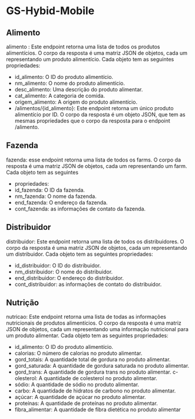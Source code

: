 # GS-Hybid-Mobile

## Alimento
alimento : Este endpoint retorna uma lista de todos os produtos alimentícios. O
corpo da resposta é uma matriz JSON de objetos, cada um representando um
produto alimentício. Cada objeto tem as seguintes propriedades:
- id_alimento: O ID do produto alimentício.
- nm_alimento: O nome do produto alimentício.
- desc_alimento: Uma descrição do produto alimentar.
- cat_alimento: A categoria de comida.
- origem_alimento: A origem do produto alimentício.
- /alimentos/{id_alimento}: Este endpoint retorna um único
produto alimentício por ID. O corpo da resposta é um objeto
JSON, que tem as mesmas propriedades que o corpo da
resposta para o endpoint /alimento.

## Fazenda
fazenda: esse endpoint retorna uma lista de todos os farms. O
corpo da resposta é uma matriz JSON de objetos, cada um
representando um farm. Cada objeto tem as seguintes
- propriedades:
- id_fazenda: O ID da fazenda.
- nm_fazenda: O nome da fazenda.
- end_fazenda: O endereço da fazenda.
- cont_fazenda: as informações de contato da fazenda.

## Distribuidor
distribuidor: Este endpoint retorna uma lista de todos os
distribuidores. O corpo da resposta é uma matriz JSON de
objetos, cada um representando um distribuidor. Cada objeto
tem as seguintes propriedades:
- id_distribuidor: O ID do distribuidor.
- nm_distribuidor: O nome do distribuidor.
- end_distribuidor: O endereço do distribuidor.
- cont_distribuidor: as informações de contato do distribuidor.

## Nutrição
nutricao: Este endpoint retorna uma lista de todas as
informações nutricionais de produtos alimentícios. O corpo da
resposta é uma matriz JSON de objetos, cada um
representando uma informação nutricional para um produto
alimentar. Cada objeto tem as seguintes propriedades:
- id_alimento: O ID do produto alimentício.
- calorias: O número de calorias no produto alimentar.
- gord_totais: A quantidade total de gordura no produto
alimentar.
- gord_saturada: A quantidade de gordura saturada no produto
alimentar.
- gord_trans: A quantidade de gordura trans no produto
alimentar.
c- olesterol: A quantidade de colesterol no produto alimentar.
- sódio: A quantidade de sódio no produto alimentar.
- carbo: A quantidade de hidratos de carbono no produto
alimentar.
- açúcar: A quantidade de açúcar no produto alimentar.
- proteínas: A quantidade de proteínas no produto alimentar.
- fibra_alimentar: A quantidade de fibra dietética no produto
alimentar